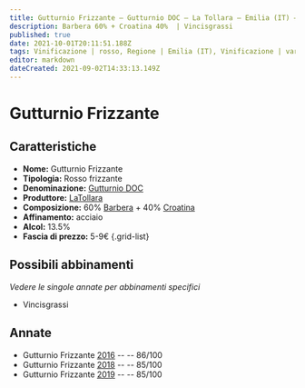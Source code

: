```yaml
---
title: Gutturnio Frizzante – Gutturnio DOC – La Tollara – Emilia (IT) – 5-9€ – 3★
description: Barbera 60% + Croatina 40%  | Vincisgrassi
published: true
date: 2021-10-01T20:11:51.188Z
tags: Vinificazione | rosso, Regione | Emilia (IT), Vinificazione | varietale, Vinificazione | frizzante, Valutazioni | 3 stelle, Vitigni | Barbera, Vitigni | Croatina, Prezzi | 5-9€, Alimento | Vincisgrassi
editor: markdown
dateCreated: 2021-09-02T14:33:13.149Z
---
```


# Gutturnio Frizzante 

## Caratteristiche
- **Nome:** Gutturnio Frizzante 
- **Tipologia:** Rosso frizzante
- **Denominazione:** [Gutturnio DOC](/denominazioni/Italia/Emilia/DOC-Gutturnio)
- **Produttore:** [LaTollara](/produttori/Italia/Emilia/La-Tollara) 
- **Composizione:** 60% [Barbera](/vitigni/Italia/barbera) + 40% [Croatina](/vitigni/Italia/croatina)
- **Affinamento:** acciaio
- **Alcol:** 13.5%
- **Fascia di prezzo:** 5-9€
{.grid-list}

## Possibili abbinamenti
*Vedere le singole annate per abbinamenti specifici*

- Vincisgrassi

## Annate
- Gutturnio Frizzante  [2016](/vini/Italia/Emilia/La-Tollara/Gutturnio-Frizzante/2016) -- <span class="star-3"></span> -- 86/100
- Gutturnio Frizzante  [2018](/vini/Italia/Emilia/La-Tollara/Gutturnio-Frizzante/2018) -- <span class="star-3"></span> -- 85/100
- Gutturnio Frizzante  [2019](/vini/Italia/Emilia/La-Tollara/Gutturnio-Frizzante/2019) -- <span class="star-3"></span> -- 85/100



